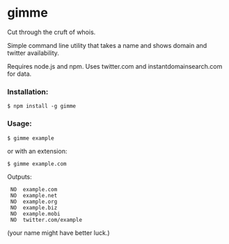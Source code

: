 # gimme

Cut through the cruft of whois. 

Simple command line utility that takes a name and shows domain and twitter availability.

Requires node.js and npm. Uses twitter.com and instantdomainsearch.com for data.

### Installation:

    $ npm install -g gimme

### Usage:

    $ gimme example

or with an extension:

    $ gimme example.com

Outputs:

     NO  example.com
     NO  example.net
     NO  example.org
     NO  example.biz
     NO  example.mobi
     NO  twitter.com/example
    
(your name might have better luck.)